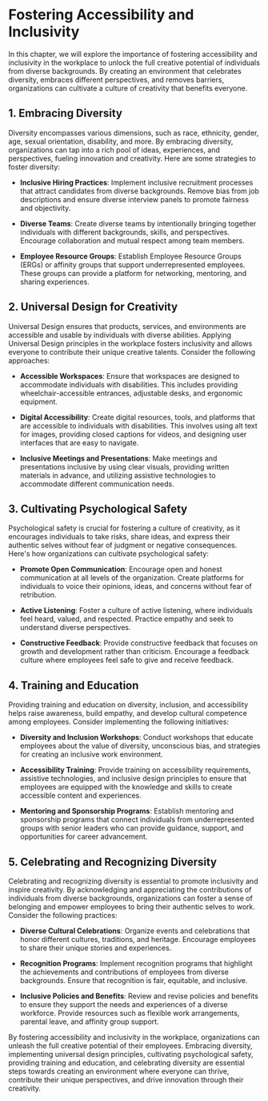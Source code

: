 Fostering Accessibility and Inclusivity
================================================

In this chapter, we will explore the importance of fostering accessibility and inclusivity in the workplace to unlock the full creative potential of individuals from diverse backgrounds. By creating an environment that celebrates diversity, embraces different perspectives, and removes barriers, organizations can cultivate a culture of creativity that benefits everyone.

**1. Embracing Diversity**
--------------------------

Diversity encompasses various dimensions, such as race, ethnicity, gender, age, sexual orientation, disability, and more. By embracing diversity, organizations can tap into a rich pool of ideas, experiences, and perspectives, fueling innovation and creativity. Here are some strategies to foster diversity:

* **Inclusive Hiring Practices**: Implement inclusive recruitment processes that attract candidates from diverse backgrounds. Remove bias from job descriptions and ensure diverse interview panels to promote fairness and objectivity.

* **Diverse Teams**: Create diverse teams by intentionally bringing together individuals with different backgrounds, skills, and perspectives. Encourage collaboration and mutual respect among team members.

* **Employee Resource Groups**: Establish Employee Resource Groups (ERGs) or affinity groups that support underrepresented employees. These groups can provide a platform for networking, mentoring, and sharing experiences.

**2. Universal Design for Creativity**
--------------------------------------

Universal Design ensures that products, services, and environments are accessible and usable by individuals with diverse abilities. Applying Universal Design principles in the workplace fosters inclusivity and allows everyone to contribute their unique creative talents. Consider the following approaches:

* **Accessible Workspaces**: Ensure that workspaces are designed to accommodate individuals with disabilities. This includes providing wheelchair-accessible entrances, adjustable desks, and ergonomic equipment.

* **Digital Accessibility**: Create digital resources, tools, and platforms that are accessible to individuals with disabilities. This involves using alt text for images, providing closed captions for videos, and designing user interfaces that are easy to navigate.

* **Inclusive Meetings and Presentations**: Make meetings and presentations inclusive by using clear visuals, providing written materials in advance, and utilizing assistive technologies to accommodate different communication needs.

**3. Cultivating Psychological Safety**
---------------------------------------

Psychological safety is crucial for fostering a culture of creativity, as it encourages individuals to take risks, share ideas, and express their authentic selves without fear of judgment or negative consequences. Here's how organizations can cultivate psychological safety:

* **Promote Open Communication**: Encourage open and honest communication at all levels of the organization. Create platforms for individuals to voice their opinions, ideas, and concerns without fear of retribution.

* **Active Listening**: Foster a culture of active listening, where individuals feel heard, valued, and respected. Practice empathy and seek to understand diverse perspectives.

* **Constructive Feedback**: Provide constructive feedback that focuses on growth and development rather than criticism. Encourage a feedback culture where employees feel safe to give and receive feedback.

**4. Training and Education**
-----------------------------

Providing training and education on diversity, inclusion, and accessibility helps raise awareness, build empathy, and develop cultural competence among employees. Consider implementing the following initiatives:

* **Diversity and Inclusion Workshops**: Conduct workshops that educate employees about the value of diversity, unconscious bias, and strategies for creating an inclusive work environment.

* **Accessibility Training**: Provide training on accessibility requirements, assistive technologies, and inclusive design principles to ensure that employees are equipped with the knowledge and skills to create accessible content and experiences.

* **Mentoring and Sponsorship Programs**: Establish mentoring and sponsorship programs that connect individuals from underrepresented groups with senior leaders who can provide guidance, support, and opportunities for career advancement.

**5. Celebrating and Recognizing Diversity**
--------------------------------------------

Celebrating and recognizing diversity is essential to promote inclusivity and inspire creativity. By acknowledging and appreciating the contributions of individuals from diverse backgrounds, organizations can foster a sense of belonging and empower employees to bring their authentic selves to work. Consider the following practices:

* **Diverse Cultural Celebrations**: Organize events and celebrations that honor different cultures, traditions, and heritage. Encourage employees to share their unique stories and experiences.

* **Recognition Programs**: Implement recognition programs that highlight the achievements and contributions of employees from diverse backgrounds. Ensure that recognition is fair, equitable, and inclusive.

* **Inclusive Policies and Benefits**: Review and revise policies and benefits to ensure they support the needs and experiences of a diverse workforce. Provide resources such as flexible work arrangements, parental leave, and affinity group support.

By fostering accessibility and inclusivity in the workplace, organizations can unleash the full creative potential of their employees. Embracing diversity, implementing universal design principles, cultivating psychological safety, providing training and education, and celebrating diversity are essential steps towards creating an environment where everyone can thrive, contribute their unique perspectives, and drive innovation through their creativity.
